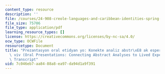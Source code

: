 ```yaml
---
content_type: resource
description: ''
file: /courses/24-908-creole-languages-and-caribbean-identities-spring-2017/7c046eb7aa8488a8ea97da94d1a9f391_MIT24_908S17_Oral_Presentations_Creole_300k.pdf
file_size: 75706
file_type: application/pdf
learning_resource_types: []
license: https://creativecommons.org/licenses/by-nc-sa/4.0/
ocw_type: OCWFile
resourcetype: Document
title: "Prezantasyon oral etidyan yo: Konekte analiz abstr\xE8 ak esperyans ke yo\
  \ viv (Oral Presentations: Connecting Abstract Analyses to Lived Experiences) -\
  \ Transcript"
uid: 7c046eb7-aa84-88a8-ea97-da94d1a9f391
---
```

